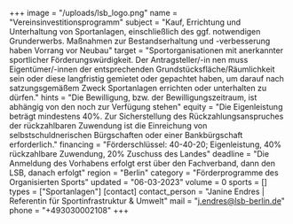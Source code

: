 +++
image = "/uploads/lsb_logo.png"
name = "Vereinsinvestitionsprogramm"
subject = "Kauf, Errichtung und Unterhaltung von Sportanlagen, einschließlich des ggf. notwendigen Grunderwerbs. Maßnahmen zur Bestandserhaltung und -verbesserung haben Vorrang vor Neubau"
target = "Sportorganisationen mit anerkannter sportlicher Förderungswürdigkeit. Der Antragsteller/-in nen muss Eigentümer/-innen der entsprechenden Grundstücksfläche/Räumlichkeit sein oder diese langfristig gemietet oder gepachtet haben, um darauf nach satzungsgemäßem Zweck Sportanlagen errichten oder unterhalten zu dürfen."
hints = "Die Bewilligung, bzw. der Bewilligungszeitraum, ist abhängig von den noch zur Verfügung stehen"
equity = "Die Eigenleistung beträgt mindestens 40%. Zur Sicherstellung des Rückzahlungsanspruches der rückzahlbaren Zuwendung ist die Einreichung von selbstschuldnerischen Bürgschaften oder einer Bankbürgschaft erforderlich."
financing = "Förderschlüssel: 40-40-20; Eigenleistung, 40% rückzahlbare Zuwendung, 20% Zuschuss des Landes"
deadline = "Die Anmeldung des Vorhabens erfolgt erst über den Fachverband, dann den LSB, danach erfolgt"
region = "Berlin"
category = "Förderprogramme des Organisierten Sports"
updated = "06-03-2023"
volume = 0
sports = []
types = ["Sportanlagen"]
[contact]
contact_person = "Janine Endres | Referentin für Sportinfrastruktur & Umwelt"
mail = "j.endres@lsb-berlin.de"
phone = "+493030002108"
+++